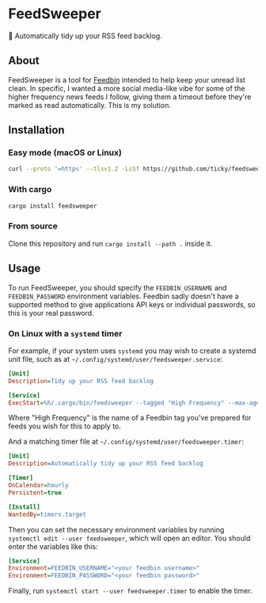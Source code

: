 # FeedSweeper

🧹 Automatically tidy up your RSS feed backlog.

## About

FeedSweeper is a tool for [Feedbin](https://feedbin.com) intended to help keep your unread list clean. In specific, I wanted a more social media-like vibe for some of the higher frequency news feeds I follow, giving them a timeout before they're marked as read automatically. This is my solution.

## Installation

### Easy mode (macOS or Linux)

```sh
curl --proto '=https' --tlsv1.2 -LsSf https://github.com/ticky/feedsweeper/releases/latest/download/feedsweeper-installer.sh | sh
```

### With cargo

```sh
cargo install feedsweeper
```

### From source

Clone this repository and run `cargo install --path .` inside it.

## Usage

To run FeedSweeper, you should specify the `FEEDBIN_USERNAME` and `FEEDBIN_PASSWORD` environment variables. Feedbin sadly doesn't have a supported method to give applications API keys or individual passwords, so this is your real password.

### On Linux with a `systemd` timer

For example, if your system uses `systemd` you may wish to create a systemd unit file, such as at `~/.config/systemd/user/feedsweeper.service`:

```ini
[Unit]
Description=Tidy up your RSS feed backlog

[Service]
ExecStart=%h/.cargo/bin/feedsweeper --tagged "High Frequency" --max-age 1w
```

Where "High Frequency" is the name of a Feedbin tag you've prepared for feeds you wish for this to apply to.

And a matching timer file at `~/.config/systemd/user/feedsweeper.timer`:

```ini
[Unit]
Description=Automatically tidy up your RSS feed backlog

[Timer]
OnCalendar=hourly
Persistent=true

[Install]
WantedBy=timers.target
```

Then you can set the necessary environment variables by running `systemctl edit --user feedsweeper`, which will open an editor. You should enter the variables like this:

```ini
[Service]
Environment=FEEDBIN_USERNAME="<your feedbin username>"
Environment=FEEDBIN_PASSWORD="<your feedbin password>"
```

Finally, run `systemctl start --user feedsweeper.timer` to enable the timer.
